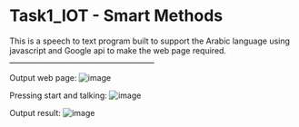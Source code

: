 # Task1_IOT - Smart Methods

This is a speech to text program built to support the Arabic language using javascript and Google api to make the web page required.
ــــــــــــــــــــــــــــــــــــــــــــــــــــــــــــــ


Output web page:
![image](https://user-images.githubusercontent.com/108227740/179141757-2a864c1a-6853-4c24-86bc-c05fd7fa6e94.png)

Pressing start and talking:
![image](https://user-images.githubusercontent.com/108227740/179141927-c0c2a8ad-e5c8-484b-92e8-9c77c7bf3c45.png)

Output result:
![image](https://user-images.githubusercontent.com/108227740/179141802-1e485675-4790-494e-81f8-91c75bd403fb.png)

